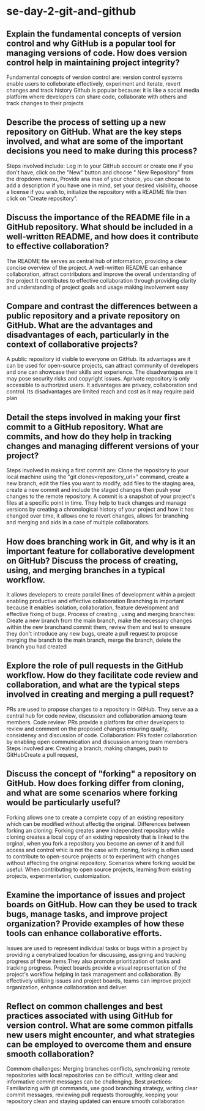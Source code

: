 # se-day-2-git-and-github
## Explain the fundamental concepts of version control and why GitHub is a popular tool for managing versions of code. How does version control help in maintaining project integrity?
Fundamental concepts of version control are: version control systems enable users to colleborate effectively, experiment and iterate, revert changes and track history
Github is popular because: it is like a social media platform where developers can share code, collaborate with others and track changes to their projects

## Describe the process of setting up a new repository on GitHub. What are the key steps involved, and what are some of the important decisions you need to make during this process?
Steps involved include: Log in to your GitHub account or create one if you don't have, click on the "New" button and choose " New Repository" from the dropdown menu, Provide ana mae of your choice, you can choose to add a description if you have one in mind, set your desired visibility, choose a license if you wish to, initialize the repository with a README file then click on "Create repository". 

## Discuss the importance of the README file in a GitHub repository. What should be included in a well-written README, and how does it contribute to effective collaboration?
The README file serves as central hub of information, providing a clear concise overview of the project. 
A well-written README can enhance collaboration, attract contributors and improve the overall understanding of the project
It contributes to effective collaboration through providing clarity and understanding of project goals and usage making involvement easy

## Compare and contrast the differences between a public repository and a private repository on GitHub. What are the advantages and disadvantages of each, particularly in the context of collaborative projects?
A public repository id visible to everyone on GitHub. Its advantages are it can be used for open-source projects, can attract community of developers and one can showcase their skills and experience. The disadvanteges are it may pose security risks and copyright issues.
Aprivate repository is only accessible to authorized users. It advantages are privacy, collaboration and control. Its disadvantages are limited reach and cost as it may require paid plan

## Detail the steps involved in making your first commit to a GitHub repository. What are commits, and how do they help in tracking changes and managing different versions of your project?
Steps involved in making a first commit are: Clone the repository to your local machine using the "git clonev<repository_url>" command, create a new branch, edit the files you want to modify, add files to the staging area, create a new commit and include the staged changes then push your changes to the remote repository.
A commit is a snapshot of your project's files at a specific point in time. 
They help to track changes and manage versions by creating a chronological history of your project and how it has changed over time, it allows one to revert changes, allows for branching and merging and aids in a case of multiple collaborators. 

## How does branching work in Git, and why is it an important feature for collaborative development on GitHub? Discuss the process of creating, using, and merging branches in a typical workflow.
It allows developers to create parallel lines of development within a project enabling productive and effective collaboration
Branching is important because it enables isolation, collaboration, feature development and effective fixing of bugs.
Process of creating , using and merging branches: Create a new branch from the main branch, make the necessary changes within the new branchand commit them, review them and test to enesure they don't introduce any new bugs, create a pull request to propose merging the branch to the main branch, merge the branch, delete the branch you had created

## Explore the role of pull requests in the GitHub workflow. How do they facilitate code review and collaboration, and what are the typical steps involved in creating and merging a pull request?
PRs are used to propose changes to a repository in GitHub. They serve aa a central hub for code review, discussion and collaboration amaong team members.
Code review: PRs provide a platform for other developers to review and comment on the proposed changes ensuring quality, consistensy and discussion of code.
Collaboration: PRs foster collaboration by enabling open communication and discussion among team members
Steps involved are: Creating a branch, making changes, push to GitHubCreate a pull request, 

## Discuss the concept of "forking" a repository on GitHub. How does forking differ from cloning, and what are some scenarios where forking would be particularly useful?
Forking allows one to create a complete copy of an existing repository which can be modified without affectig the original. 
Differences between forking an cloning: Forking creates anew independent repository while cloning creates a local copy of an existing reposiroty that is linked to the orginal, when you fork a repository you become an owner of it and full access and control whic is not the case with cloning, forking is often used to contribute to open-source projects or to experiment with changes without affecting the original repository.
Scenarios where forking would be useful: When contributing to open source projects, learning from existing projects, experimentation, customization.

## Examine the importance of issues and project boards on GitHub. How can they be used to track bugs, manage tasks, and improve project organization? Provide examples of how these tools can enhance collaborative efforts.
Issues are used to represent individual tasks or bugs within a project by providing a cenytralized location for discussing, assigning and tracking progress pf these items.They also promote prioritization of tasks and tracking progress. 
Project boards provide a visual representation of the project's workflow helping in task management and collaboration. 
By effectively utilizing issues and project boards, teams can improve project organization, enhance collaboration and deliver.
## Reflect on common challenges and best practices associated with using GitHub for version control. What are some common pitfalls new users might encounter, and what strategies can be employed to overcome them and ensure smooth collaboration?
Commom challenges: Merging branches conflicts, synchronizing remote repositories with local repositories can be difficult, writing clear and informative commit messages can be challenging.
Best practices: Familiarizing with git commands, use good branching strategy, writing clear commit messages, reviewing pull requests thoroughly, keeping your repository clean and staying updated can ensure smooth collaboration

